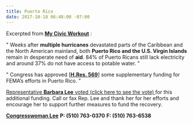 ```yaml
---
title: Puerto Rico
date: 2017-10-18 06:48:00 -07:00
---
```


Excerpted from [**My Civic Workout**](https://www.mycivicworkout.com/) :

"   Weeks after **multiple hurricanes** devastated parts of the Caribbean and the North American mainland, both **Puerto Rico and the U.S. Virgin Islands** remain in desperate need of **aid**. 84% of Puerto Ricans still lack electricity and around 37% do not have access to potable water.   "

"   Congress has approved [[**H.Res. 569**](https://www.govtrack.us/congress/bills/115/hres569)] some supplementary funding for FEMA’s efforts in Puerto Rico.   "

[Representative **Barbara Lee** voted (click here to see the vote) ](https://www.govtrack.us/congress/votes/115-2017/h566)for this additional funding. 
Call or fax Rep. Lee and thank her for her efforts and encourage her to support further measures to fund the recovery. 

[**Congresswoman Lee**](https://lee.house.gov/contact)
**P: (510) 763-0370**
**F: (510) 763-6538**



